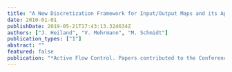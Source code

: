 ```yaml
---
title: "A New Discretization Framework for Input/Output Maps and its Application to Flow Control"
date: 2010-01-01
publishDate: 2019-05-21T17:43:13.324634Z
authors: ["J. Heiland", "V. Mehrmann", "M. Schmidt"]
publication_types: ["1"]
abstract: ""
featured: false
publication: "*Active Flow Control. Papers contributed to the Conference \"Active Flow Control II 2010\", Berlin, Germany, May 26 to 28, 2010*"
---
```



